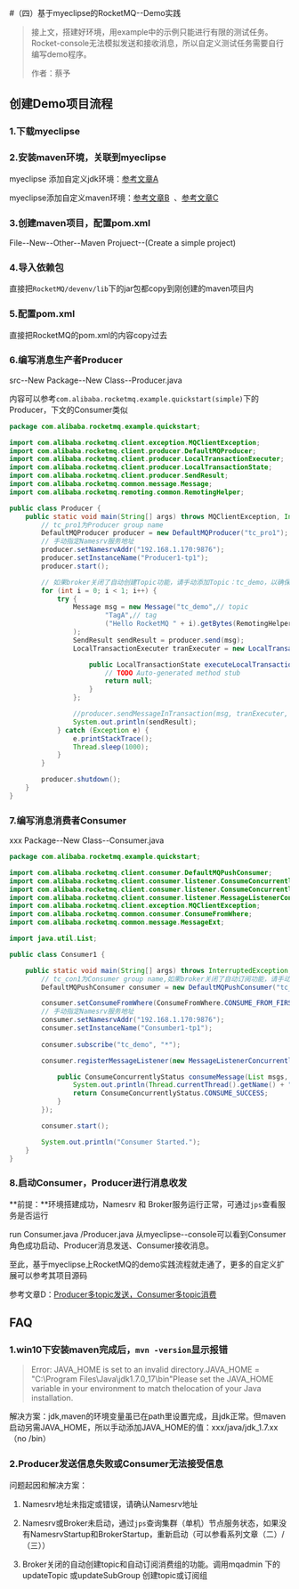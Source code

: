 #（四）基于myeclipse的RocketMQ--Demo实践

> 接上文，搭建好环境，用example中的示例只能进行有限的测试任务。Rocket-console无法模拟发送和接收消息，所以自定义测试任务需要自行编写demo程序。
>
> 作者：蔡予

## 创建Demo项目流程

### 1.下载myeclipse

### 2.安装maven环境，关联到myeclipse

myeclipse 添加自定义jdk环境：[参考文章A](http://jingyan.baidu.com/article/fedf073714661735ac897725.html)

myeclipse添加自定义maven环境：[参考文章B](http://blog.csdn.net/vsilence/article/details/51538532)  、[参考文章C](http://blog.sina.com.cn/s/blog_4f925fc30102epdv.html)  

### 3.创建maven项目，配置pom.xml

File--New--Other--Maven Projuect--(Create a simple project)

### 4.导入依赖包

直接把`RocketMQ/devenv/lib`下的jar包都copy到刚创建的maven项目内

### 5.配置pom.xml

直接把RocketMQ的pom.xml的内容copy过去

### 6.编写消息生产者Producer

src--New Package--New Class--Producer.java

内容可以参考`com.alibaba.rocketmq.example.quickstart(simple)`下的Producer，下文的Consumer类似

```java
package com.alibaba.rocketmq.example.quickstart;

import com.alibaba.rocketmq.client.exception.MQClientException;
import com.alibaba.rocketmq.client.producer.DefaultMQProducer;
import com.alibaba.rocketmq.client.producer.LocalTransactionExecuter;
import com.alibaba.rocketmq.client.producer.LocalTransactionState;
import com.alibaba.rocketmq.client.producer.SendResult;
import com.alibaba.rocketmq.common.message.Message;
import com.alibaba.rocketmq.remoting.common.RemotingHelper;

public class Producer {
    public static void main(String[] args) throws MQClientException, InterruptedException {
        // tc_pro1为Producer group name
        DefaultMQProducer producer = new DefaultMQProducer("tc_pro1");
      	// 手动指定Namesrv服务地址
        producer.setNamesrvAddr("192.168.1.170:9876");
		producer.setInstanceName("Producer1-tp1");
        producer.start();

		// 如果broker关闭了自动创建Topic功能，请手动添加Topic：tc_demo，以确保能正常发送消息
        for (int i = 0; i < 1; i++) {
            try {
                Message msg = new Message("tc_demo",// topic
                        "TagA",// tag
                        ("Hello RocketMQ " + i).getBytes(RemotingHelper.DEFAULT_CHARSET)// body
                );
                SendResult sendResult = producer.send(msg);
                LocalTransactionExecuter tranExecuter = new LocalTransactionExecuter() {

                    public LocalTransactionState executeLocalTransactionBranch(Message msg, Object arg) {
                        // TODO Auto-generated method stub
                        return null;
                    }
                };

                //producer.sendMessageInTransaction(msg, tranExecuter, arg)
                System.out.println(sendResult);
            } catch (Exception e) {
                e.printStackTrace();
                Thread.sleep(1000);
            }
        }

        producer.shutdown();
    }
}

```

### 7.编写消息消费者Consumer

xxx Package--New Class--Consumer.java

```java
package com.alibaba.rocketmq.example.quickstart;

import com.alibaba.rocketmq.client.consumer.DefaultMQPushConsumer;
import com.alibaba.rocketmq.client.consumer.listener.ConsumeConcurrentlyContext;
import com.alibaba.rocketmq.client.consumer.listener.ConsumeConcurrentlyStatus;
import com.alibaba.rocketmq.client.consumer.listener.MessageListenerConcurrently;
import com.alibaba.rocketmq.client.exception.MQClientException;
import com.alibaba.rocketmq.common.consumer.ConsumeFromWhere;
import com.alibaba.rocketmq.common.message.MessageExt;

import java.util.List;

public class Consumer1 {

    public static void main(String[] args) throws InterruptedException, MQClientException {
        // tc_con1为Consumer group name,如果broker关闭了自动订阅功能，请手动添加订阅tc_con1，以确保能正常接收消息
        DefaultMQPushConsumer consumer = new DefaultMQPushConsumer("tc_con1");

        consumer.setConsumeFromWhere(ConsumeFromWhere.CONSUME_FROM_FIRST_OFFSET);
        // 手动指定Namesrv服务地址
        consumer.setNamesrvAddr("192.168.1.170:9876");
        consumer.setInstanceName("Consumber1-tp1");
        
        consumer.subscribe("tc_demo", "*");

        consumer.registerMessageListener(new MessageListenerConcurrently() {

            public ConsumeConcurrentlyStatus consumeMessage(List msgs, ConsumeConcurrentlyContext context) {
                System.out.println(Thread.currentThread().getName() + " Receive New Messages: " + msgs);
                return ConsumeConcurrentlyStatus.CONSUME_SUCCESS;
            }
        });

        consumer.start();

        System.out.println("Consumer Started.");
    }
}

```

### 8.启动Consumer，Producer进行消息收发

**前提：**环境搭建成功，Namesrv 和 Broker服务运行正常，可通过`jps`查看服务是否运行

run Consumer.java /Producer.java   从myeclipse--console可以看到Consumer角色成功启动、Producer消息发送、Consumer接收消息。



至此，基于myeclipse上RocketMQ的demo实践流程就走通了，更多的自定义扩展可以参考其项目源码

参考文章D：[Producer多topic发送，Consumer多topic消费](http://www.th7.cn/system/lin/201507/121805.shtml)



## FAQ

### 1.win10下安装maven完成后，`mvn -version`显示报错

> Error: JAVA_HOME is set to an invalid directory.JAVA_HOME = "C:\Program Files\Java\jdk1.7.0_17\bin"Please set the JAVA_HOME variable in your environment to match thelocation of your Java installation.

解决方案：jdk,maven的环境变量虽已在path里设置完成，且jdk正常。但maven启动另需JAVA_HOME，所以手动添加JAVA_HOME的值：xxx/java/jdk_1.7.xx （no /bin）

### 2.Producer发送信息失败或Consumer无法接受信息

问题起因和解决方案：

1. Namesrv地址未指定或错误，请确认Namesrv地址

2. Namesrv或Broker未启动，通过`jps`查询集群（单机）节点服务状态，如果没有NamesrvStartup和BrokerStartup，重新启动（可以参看系列文章（二）/（三））

3. Broker关闭的自动创建topic和自动订阅消费组的功能。调用mqadmin 下的 updateTopic 或updateSubGroup 创建topic或订阅组

   ​






